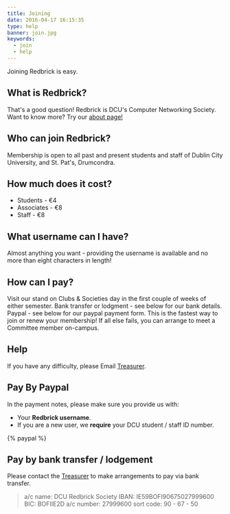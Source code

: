```yaml
---
title: Joining
date: 2016-04-17 16:15:35
type: help
banner: join.jpg
keywords:
  - join
  - help
---
```


Joining Redbrick is easy.

## What is Redbrick?
That's a good question! Redbrick is DCU's Computer Networking Society. Want to know more? Try our [about page!](../../about)

## Who can join Redbrick?
Membership is open to all past and present students and staff of Dublin City University, and St. Pat's, Drumcondra.

## How much does it cost?
 - Students - €4
 - Associates - €8
 - Staff - €8

## What username can I have?
Almost anything you want - providing the username is available and no more than eight characters in length!

## How can I pay?
Visit our stand on Clubs & Societies day in the first couple of weeks of either semester.
Bank transfer or lodgment - see below for our bank details.
Paypal - see below for our paypal payment form. This is the fastest way to join or renew your membership!
If all else fails, you can arrange to meet a Committee member on-campus.
## Help
If you have any difficulty, please Email [Treasurer](/about/contact/treasurer).
## Pay By Paypal
In the payment notes, please make sure you provide us with:
  - Your __Redbrick username__.
  - If you are a new user, we __require__ your DCU student / staff ID number.

{% paypal %}

## Pay by bank transfer / lodgement
Please contact the [Treasurer](/about/contact/treasurer) to make arrangements to pay via bank transfer.
>a/c name: DCU Redbrick Society
>IBAN: IE59BOFI90675027999600
>BIC: BOFIIE2D
>a/c number: 27999600
>sort code: 90 - 67 - 50

